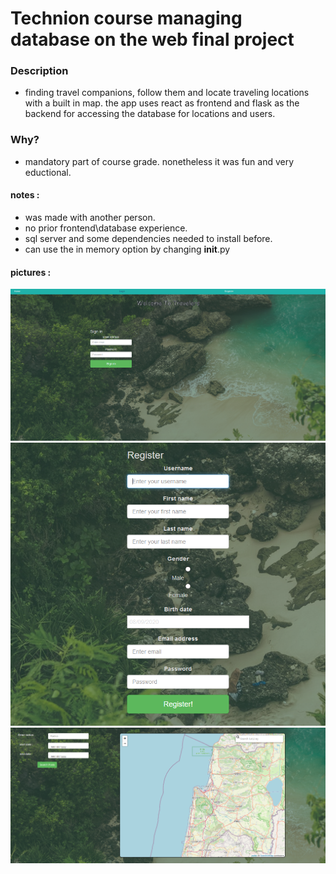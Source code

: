 # Technion course managing database on the web final project

### Description
- finding travel companions, follow them and locate traveling locations with a built in map.
the app uses react as frontend and flask as the backend for accessing the database for locations and users.
### Why?
- mandatory part of course grade.
nonetheless it was fun and very eductional.
#### notes :
- was made with another person.
- no prior frontend\database experience.
- sql server and some dependencies needed to install before.
- can use the in memory option by changing __init__.py
#### pictures :
![](frontend/public/resources/images/login.png?raw=true)
![](frontend/public/resources/images/create_user.png?raw=true)
![](frontend/public/resources/images/posts_map.png?raw=true)

